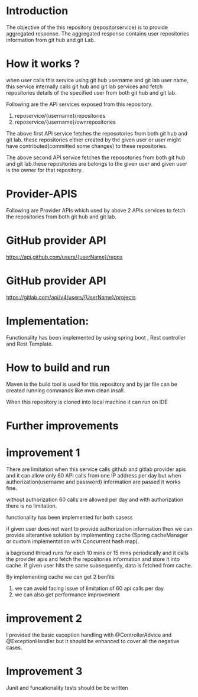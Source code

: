 Introduction 
==============
The objective of the this repository (repositorservice) is to provide aggregated response. The aggregated response contains user repositories information from git hub and git Lab.

How it works ?
==================
when user calls this service using git hub username and git lab user name, this service internally calls git hub and git lab services and fetch repositories details of the specified user from both git hub and git lab.

Following are the API services exposed from this repository.

1. reposervice/{username}/repositories  
2. reposervice/{username}/ownrepositories    

The above first API service fetches the reposotories from both git hub and git lab. 
these repositories either created by the given user or user might have contributed(committed some changes) to these repositories.

The above second API service fetches the reposotories from both git hub and git lab.these repositories are belongs to the given user and given user is the owner for that repository.

Provider-APIS
===============

Following are Provider APIs which used by above 2 APIs services to fetch the repositories from both git hub and git lab.

GitHub provider API
===================

 https://api.github.com/users/{userName}/repos

GitHub provider API
====================

https://gitlab.com/api/v4/users/{UserName}/projects



Implementation:
===============

Functionality has been implemented by using spring boot , Rest controller and Rest Template.

How to build and run
===========================
Maven is the build tool is used for this repository and by jar file can be created running commands like mvn clean insall.

When this repository is cloned into local machine it can run on IDE

Further improvements
==========================================

improvement 1
==============

There are limitation when this service calls github and gitlab provider apis and it can allow only 60 API calls from one IP address per day but when authorization(username and password) information are passed it works fine.

without authorization 60 calls are allowed per day and with authorization there is no limitation.

functionality has been implemented for both casess

if given user does not want to provide authorization information then we can provide alterantive solution by implementing cache (Spring cacheManager or custom implementation with Concurrent hash map).

a baground thread runs for each 10 mins or 15 mins periodically and it calls the provider apis and fetch the repositories information and store it into cache. if given user hits the same subsequently, data is fetched from cache.

By implementing cache we can get 2 benfits
1. we can avoid facing issue of limitation of 60 api calls per day
2. we can also get performance improvement


improvement 2
=============
I provided the basic exception handling with @ControllerAdvice and @ExceptionHandler but it should be enhanced to cover all the negative cases.

Improvement 3
==============
Junit and funcationality tests should be be written















